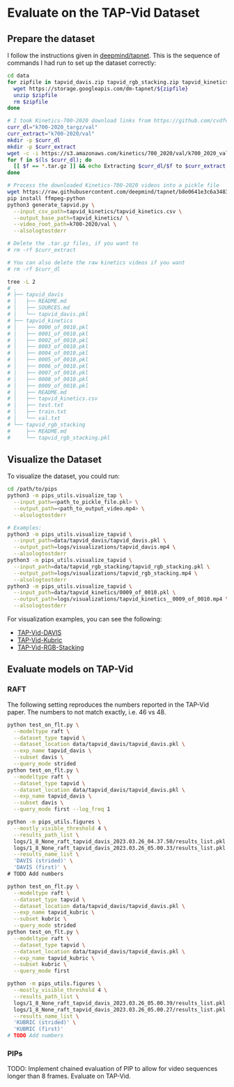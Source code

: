 # Evaluate on the TAP-Vid Dataset

## Prepare the dataset

I follow the instructions given in
[deepmind/tapnet](https://github.com/deepmind/tapnet/tree/main/data).
This is the sequence of commands I had run to set up the dataset
correctly:

```bash
cd data
for zipfile in tapvid_davis.zip tapvid_rgb_stacking.zip tapvid_kinetics.zip; do
  wget https://storage.googleapis.com/dm-tapnet/${zipfile}
  unzip $zipfile
  rm $zipfile
done

# I took Kinetics-700-2020 download links from https://github.com/cvdfoundation/kinetics-dataset
curr_dl="k700-2020_targz/val"
curr_extract="k700-2020/val"
mkdir -p $curr_dl
mkdir -p $curr_extract
wget -c -i https://s3.amazonaws.com/kinetics/700_2020/val/k700_2020_val_path.txt -P $curr_dl
for f in $(ls $curr_dl); do
  [[ $f == *.tar.gz ]] && echo Extracting $curr_dl/$f to $curr_extract && tar zxf $curr_dl/$f -C $curr_extract
done

# Process the downloaded Kinetics-700-2020 videos into a pickle file
wget https://raw.githubusercontent.com/deepmind/tapnet/b8e0641e3c6a3483060e49df1def87fef16c8d1a/data/generate_tapvid.py
pip install ffmpeg-python
python3 generate_tapvid.py \
  --input_csv_path=tapvid_kinetics/tapvid_kinetics.csv \
  --output_base_path=tapvid_kinetics/ \
  --video_root_path=k700-2020/val \
  --alsologtostderr

# Delete the .tar.gz files, if you want to
# rm -rf $curr_extract

# You can also delete the raw kinetics videos if you want
# rm -rf $curr_dl

tree -L 2
# .
# ├── tapvid_davis
# │   ├── README.md
# │   ├── SOURCES.md
# │   └── tapvid_davis.pkl
# ├── tapvid_kinetics
# │   ├── 0000_of_0010.pkl
# │   ├── 0001_of_0010.pkl
# │   ├── 0002_of_0010.pkl
# │   ├── 0003_of_0010.pkl
# │   ├── 0004_of_0010.pkl
# │   ├── 0005_of_0010.pkl
# │   ├── 0006_of_0010.pkl
# │   ├── 0007_of_0010.pkl
# │   ├── 0008_of_0010.pkl
# │   ├── 0009_of_0010.pkl
# │   ├── README.md
# │   ├── tapvid_kinetics.csv
# │   ├── test.txt
# │   ├── train.txt
# │   └── val.txt
# └── tapvid_rgb_stacking
#     ├── README.md
#     └── tapvid_rgb_stacking.pkl
```

## Visualize the Dataset

To visualize the dataset, you could run:

```bash
cd /path/to/pips
python3 -m pips_utils.visualize_tap \
  --input_path=<path_to_pickle_file.pkl> \
  --output_path=<path_to_output_video.mp4> \
  --alsologtostderr

# Examples:
python3 -m pips_utils.visualize_tapvid \
  --input_path=data/tapvid_davis/tapvid_davis.pkl \
  --output_path=logs/visualizations/tapvid_davis.mp4 \
  --alsologtostderr
python3 -m pips_utils.visualize_tapvid \
  --input_path=data/tapvid_rgb_stacking/tapvid_rgb_stacking.pkl \
  --output_path=logs/visualizations/tapvid_rgb_stacking.mp4 \
  --alsologtostderr
python3 -m pips_utils.visualize_tapvid \
  --input_path=data/tapvid_kinetics/0009_of_0010.pkl \
  --output_path=logs/visualizations/tapvid_kinetics__0009_of_0010.mp4 \
  --alsologtostderr
```

For visualization examples, you can see the following:

- [TAP-Vid-DAVIS](https://storage.googleapis.com/dm-tapnet/content/davis_ground_truth_v2.html)
- [TAP-Vid-Kubric](https://storage.googleapis.com/dm-tapnet/content/kubric_ground_truth.html)
- [TAP-Vid-RGB-Stacking](https://storage.googleapis.com/dm-tapnet/content/rgb_stacking_ground_truth_v2.html)

## Evaluate models on TAP-Vid

### RAFT

The following setting reproduces the numbers reported in the TAP-Vid
paper. The numbers to not match exactly, i.e. 46 vs 48.

```bash
python test_on_flt.py \
  --modeltype raft \
  --dataset_type tapvid \
  --dataset_location data/tapvid_davis/tapvid_davis.pkl \
  --exp_name tapvid_davis \
  --subset davis \
  --query_mode strided
python test_on_flt.py \
  --modeltype raft \
  --dataset_type tapvid \
  --dataset_location data/tapvid_davis/tapvid_davis.pkl \
  --exp_name tapvid_davis \
  --subset davis \
  --query_mode first --log_freq 1

python -m pips_utils.figures \
  --mostly_visible_threshold 4 \
  --results_path_list \
  logs/1_8_None_raft_tapvid_davis_2023.03.26_04.37.50/results_list.pkl \
  logs/1_8_None_raft_tapvid_davis_2023.03.26_05.00.33/results_list.pkl \
  --results_name_list \
  'DAVIS (strided)' \
  'DAVIS (first)' \
# TODO Add numbers

python test_on_flt.py \
  --modeltype raft \
  --dataset_type tapvid \
  --dataset_location data/tapvid_davis/tapvid_davis.pkl \
  --exp_name tapvid_kubric \
  --subset kubric \
  --query_mode strided
python test_on_flt.py \
  --modeltype raft \
  --dataset_type tapvid \
  --dataset_location data/tapvid_davis/tapvid_davis.pkl \
  --exp_name tapvid_kubric \
  --subset kubric \
  --query_mode first

python -m pips_utils.figures \
  --mostly_visible_threshold 4 \
  --results_path_list \
  logs/1_8_None_raft_tapvid_davis_2023.03.26_05.00.39/results_list.pkl \
  logs/1_8_None_raft_tapvid_davis_2023.03.26_05.00.27/results_list.pkl \
  --results_name_list \
  'KUBRIC (strided)' \
  'KUBRIC (first)'
# TODO Add numbers
```

### PIPs

TODO: Implement chained evaluation of PIP to allow for video sequences
      longer than 8 frames. Evaluate on TAP-Vid.